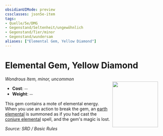 ```yaml
---
obsidianUIMode: preview
cssclasses: json5e-item
tags:
- Quelle/5e/DMG
- Gegenstand/Seltenheit/ungewöhnlich
- Gegenstand/Tier/minor
- Gegenstand/wundersam
aliases: ["Elemental Gem, Yellow Diamond"]
---
```

# Elemental Gem, Yellow Diamond
*Wondrous Item, minor, uncommon*  
<img src="Gegenstände/elemental-gem.webp" align="right" width="150">

- **Cost**: ⏤
- **Weight**: ⏤

This gem contains a mote of elemental energy. When you use an action to break the gem, an [earth elemental](../Bestiarium/Elementare/Erdelementar.md) is summoned as if you had cast the [conjure elemental](../Zauber/Elementar-beschwören.md) spell, and the gem's magic is lost.

*Source: SRD / Basic Rules*